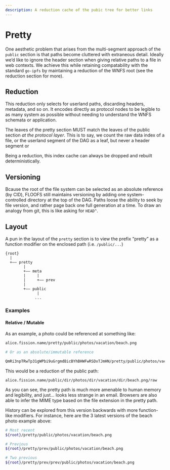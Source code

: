 ```yaml
---
description: A reduction cache of the pubic tree for better links
---
```


# Pretty

One aesthetic problem that arises from the multi-segment approach of the `public` section is that paths become cluttered with extraneous detail. Ideally we’d like to ignore the header section when giving relative paths to a file in web contexts. We achieve this while retaining compatability with the standard `go-ipfs` by maintaining a reduction of the WNFS root \(see the reduction section for more\).

## Reduction

This reduction only selects for userland paths, discarding headers, metadata, and so on. It encodes directly as protocol nodes to be legible to as many system as possible without needing to understand the WNFS schemata or application.

The leaves of the pretty section MUST match the leaves of the public section _at the protocol layer_. This is to say, we count the raw data index of a file, or the userland segment of the DAG as a leaf, but never a header segment or 

Being a reduction, this index cache can always be dropped and rebuilt deterministically.

## Versioning

Bcause the root of the file system can be selected as an absolute reference \(by CID\), FLOOFS still maintains versioning by adding one system-controlled directory at the top of the DAG. Paths loose the ability to seek by file version, and rather page back one full generation at a time. To draw an analogy from git, this is like asking for `HEAD^`.

## Layout

A pun in the layout of the `pretty` section is to view the prefix “pretty” as a function modifier on the enclosed path \(i.e. `/public/...`\)

```text
{root}
  |
  +—— pretty
        |
        +—— meta
        |     |
        |     +—— prev 
        |
        +—— public
              |
             ...
```

### Examples

#### Relative / Mutable

As an example, a photo could be referenced at something like:

```bash
alice.fission.name/pretty/public/photos/vacation/beach.png

# Or as an absolute/immutable reference

QmRi3npTRwTp31gWPbi9uGrgmdBicBYhBHWFwRSDxTJmHN/pretty/public/photos/vacation/beach.png
```

This would be a reduction of the public path:

```text
alice.fission.name/public/dir/photos/dir/vacation/dir/beach.png/raw
```

As you can see, the pretty path is much more amenable to human memory and legibility, and just... looks less strange in an email. Browsers are also able to infer the MIME type based on the file extension in the pretty path.

History can be explored from this version backwards with more function-like modifiers. For instance, here are the 3 latest versions of the beach photo example above:

```bash
# Most recent
${root}/pretty/public/photos/vacation/beach.png

# Previous
${root}/pretty/prev/public/photos/vacation/beach.png

# Two previous
${root}/pretty/prev/prev/public/photos/vacation/beach.png
```

